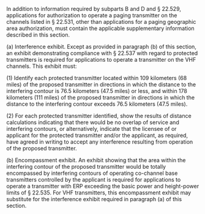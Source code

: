 In addition to information required by subparts B and D and § 22.529, applications for authorization to operate a paging transmitter on the channels listed in § 22.531, other than applications for a paging geographic area authorization, must contain the applicable supplementary information described in this section.

(a) Interference exhibit. Except as provided in paragraph (b) of this section, an exhibit demonstrating compliance with § 22.537 with regard to protected transmitters is required for applications to operate a transmitter on the VHF channels. This exhibit must:

(1) Identify each protected transmitter located within 109 kilometers (68 miles) of the proposed transmitter in directions in which the distance to the interfering contour is 76.5 kilometers (47.5 miles) or less, and within 178 kilometers (111 miles) of the proposed transmitter in directions in which the distance to the interfering contour exceeds 76.5 kilometers (47.5 miles).

(2) For each protected transmitter identified, show the results of distance calculations indicating that there would be no overlap of service and interfering contours, or alternatively, indicate that the licensee of or applicant for the protected transmitter and/or the applicant, as required, have agreed in writing to accept any interference resulting from operation of the proposed transmitter.

(b) Encompassment exhibit. An exhibit showing that the area within the interfering contour of the proposed transmitter would be totally encompassed by interfering contours of operating co-channel base transmitters controlled by the applicant is required for applications to operate a transmitter with ERP exceeding the basic power and height-power limits of § 22.535. For VHF transmitters, this encompassment exhibit may substitute for the interference exhibit required in paragraph (a) of this section.

